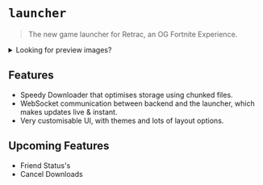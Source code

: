 # `launcher`

> The new game launcher for Retrac, an OG Fortnite Experience.

<details>
  
  <br>

<summary>Looking for preview images?</summary>

`themes`

![image](https://github.com/user-attachments/assets/65262606-f9c2-4fd6-a709-8ea205d0f669)

`homepage so far`

![image](https://github.com/user-attachments/assets/40101c12-3baa-4ae2-a295-8c6c2aa5a634)

`finally a downloader`

![image](https://github.com/user-attachments/assets/198dddfd-2388-40ec-9e15-d9f98129bd5c)

`server status`

![image](https://github.com/user-attachments/assets/e7d79743-eefb-4118-a8fe-868a1a430682)

`nice error messages so users can report easily`

![image](https://github.com/user-attachments/assets/66cffdba-c9f9-4740-8510-85d40d861aac)

`donate tab`

![image](https://github.com/user-attachments/assets/58ff282b-e0e0-4410-9f38-a021ff7dc68d)

`leaderboard`

![image](https://github.com/user-attachments/assets/2c93c6e6-ba64-4356-8d49-d212c5e652c2)

`library`

![image](https://github.com/user-attachments/assets/05ac3dca-365c-4813-affe-cbfa5e035fa8)

`settings`

![image](https://github.com/user-attachments/assets/c57a3f6d-f2ce-4985-b751-bd50f5104e52)

</details>

## Features

- Speedy Downloader that optimises storage using chunked files.
- WebSocket communication between backend and the launcher, which makes updates live & instant.
- Very customisable UI, with themes and lots of layout options.

## Upcoming Features

- Friend Status's
- Cancel Downloads
